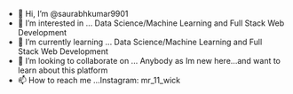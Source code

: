 - 👋 Hi, I’m @saurabhkumar9901
- 👀 I’m interested in ... Data Science/Machine Learning and Full Stack Web Development
- 🌱 I’m currently learning ... Data Science/Machine Learning and Full Stack Web Development
- 💞️ I’m looking to collaborate on ... Anybody as Im new here...and want to learn about this platform
- 📫 How to reach me ...Instagram: mr_11_wick

<!---
saurabhkumar9901/saurabhkumar9901 is a ✨ special ✨ repository because its `README.md` (this file) appears on your GitHub profile.
You can click the Preview link to take a look at your changes.
--->
